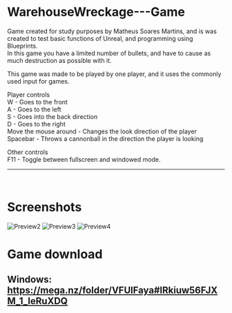 <!-- GAME PROJECT TITLE -->
# WarehouseWreckage---Game
Game created for study purposes by Matheus Soares Martins, and is was created to test basic functions of Unreal, and programming using Blueprints.<br>
In this game you have a limited number of bullets, and have to cause as much destruction as possible with it.
<br>

This game was made to be played by one player, and it uses the commonly used input for games.
<br>

Player controls<br>
W - Goes to the front<br>
A - Goes to the left<br>
S - Goes into the back direction<br>
D - Goes to the right<br>
Move the mouse around - Changes the look direction of the player<br>
Spacebar - Throws a cannonball in the direction the player is looking<br>

Other controls<br>
F11 - Toggle between fullscreen and windowed mode.<br>
******************************************************************************

<br>

# Screenshots
<!-- GAME PROJECT IMAGES -->
![Preview2](./Images/gameAction.png)
![Preview3](./Images/gameAction2.png)
![Preview4](./Images/gameAction3.png)

# <!-- GAME PROJECT BUILDS -->
# Game download<br>
## Windows:<br>https://mega.nz/folder/VFUlFaya#lRkiuw56FJXM_1_leRuXDQ